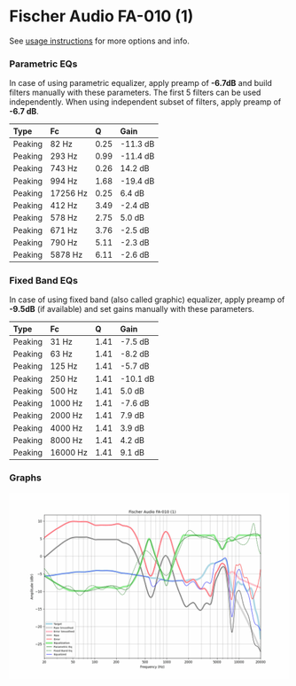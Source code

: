 # Fischer Audio FA-010 (1)
See [usage instructions](https://github.com/jaakkopasanen/AutoEq#usage) for more options and info.

### Parametric EQs
In case of using parametric equalizer, apply preamp of **-6.7dB** and build filters manually
with these parameters. The first 5 filters can be used independently.
When using independent subset of filters, apply preamp of **-6.7 dB**.

| Type    | Fc       |    Q | Gain     |
|:--------|:---------|:-----|:---------|
| Peaking | 82 Hz    | 0.25 | -11.3 dB |
| Peaking | 293 Hz   | 0.99 | -11.4 dB |
| Peaking | 743 Hz   | 0.26 | 14.2 dB  |
| Peaking | 994 Hz   | 1.68 | -19.4 dB |
| Peaking | 17256 Hz | 0.25 | 6.4 dB   |
| Peaking | 412 Hz   | 3.49 | -2.4 dB  |
| Peaking | 578 Hz   | 2.75 | 5.0 dB   |
| Peaking | 671 Hz   | 3.76 | -2.5 dB  |
| Peaking | 790 Hz   | 5.11 | -2.3 dB  |
| Peaking | 5878 Hz  | 6.11 | -2.6 dB  |

### Fixed Band EQs
In case of using fixed band (also called graphic) equalizer, apply preamp of **-9.5dB**
(if available) and set gains manually with these parameters.

| Type    | Fc       |    Q | Gain     |
|:--------|:---------|:-----|:---------|
| Peaking | 31 Hz    | 1.41 | -7.5 dB  |
| Peaking | 63 Hz    | 1.41 | -8.2 dB  |
| Peaking | 125 Hz   | 1.41 | -5.7 dB  |
| Peaking | 250 Hz   | 1.41 | -10.1 dB |
| Peaking | 500 Hz   | 1.41 | 5.0 dB   |
| Peaking | 1000 Hz  | 1.41 | -7.6 dB  |
| Peaking | 2000 Hz  | 1.41 | 7.9 dB   |
| Peaking | 4000 Hz  | 1.41 | 3.9 dB   |
| Peaking | 8000 Hz  | 1.41 | 4.2 dB   |
| Peaking | 16000 Hz | 1.41 | 9.1 dB   |

### Graphs
![](./Fischer%20Audio%20FA-010%20(1).png)